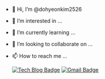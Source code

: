 - 👋 Hi, I’m @dohyeonkim2526
- 👀 I’m interested in ...
- 🌱 I’m currently learning ...
- 💞️ I’m looking to collaborate on ...
- 📫 How to reach me ...

  [![Tech Blog Badge](http://img.shields.io/badge/-Tech%20blog-black?style=flat-square&logo=github&link=https://python-lab-201.tistory.com/)](https://python-lab-201.tistory.com/)
  [![Gmail Badge](https://img.shields.io/badge/Gmail-d14836?style=flat-square&logo=Gmail&logoColor=white&link=mailto:veronica.kdh@gmail.com)](mailto:veronica.kdh@gmail.com)
	
